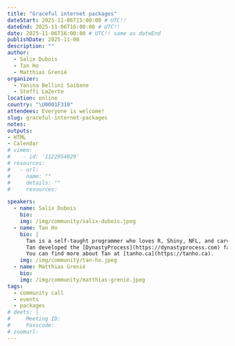```yaml
---
title: "Graceful internet packages"
dateStart: 2025-11-06T15:00:00 # UTC!!
dateEnd: 2025-11-06T16:00:00 # UTC!!
date: 2025-11-06T16:00:00 # UTC!! same as dateEnd
publishDate: 2025-11-06
description: ""
author:
  - Salix Dubois
  - Tan Ho
  - Matthias Grenié
organizer: 
  - Yanina Bellini Saibene
  - Steffi LaZerte
location: online
country: "\U0001F310"
attendees: Everyone is welcome!
slug: graceful-internet-packages
notes: 
outputs:
- HTML
- Calendar 
# vimeo: 
#    - id: '1122954029' 
# resources:
#   - url: 
#     name: ""
#     details: ""
#     resources:

speakers:  
  - name: Salix Dubois
    bio: 
    img: /img/community/salix-dubois.jpeg
  - name: Tan Ho
    bio: |
      Tan is a self-taught programmer who loves R, Shiny, NFL, and carving pumpkins. By day, he is an Engineering Manager for [Teamworks Intelligence](https://teamworks.com/intelligence/) Soccer. 
      Tan developed the [DynastyProcess](https://dynastyprocess.com) fantasy football Shiny app, maintains [nflverse](https://github.com/nflverse) and [ffverse](https://github.com/ffverse) pipelines and packages for NFL analytics, and mentors at [DSLC Slack Community](https://dslc.io). 
      You can find more about Tan at [tanho.ca](https://tanho.ca). 
    img: /img/community/tan-ho.jpeg
  - name: Matthias Grenié
    bio: 
    img: /img/community/matthias-grenié.jpeg    
tags:
  - community call
  - events
  - packages
# deets: |
#     Meeting ID: 
#     Passcode: 
# zoomurl: 
---
```


